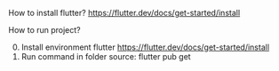 How to install flutter?
https://flutter.dev/docs/get-started/install


How to run project?

0. Install environment flutter https://flutter.dev/docs/get-started/install
1. Run command in folder source: 
    flutter pub get
